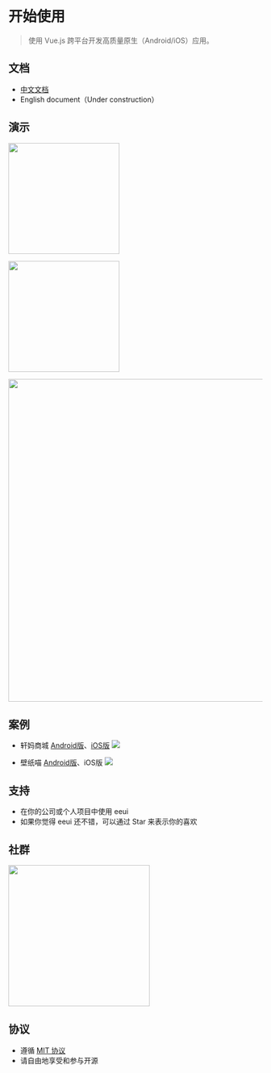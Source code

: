 # 开始使用

> 使用 Vue.js 跨平台开发高质量原生（Android/iOS）应用。

## 文档

- [中文文档](https://eeui.app/)
- English document（Under construction）

## 演示

<a href="https://eeui.app/app/android.apk" target="_blank"><img src="https://eeui.app/app/android.png?__=008" width="220px"></a>

<a href="javascript:alert('没有钱申请开发者账号上架！');"><img src="https://eeui.app/app/ios.png?__=008" width="220px"></a>

<img src="https://eeui.app/app/demo.png?__=008" width="640px">

## 案例

- 轩妈商城 [Android版](http://wechat2.xuanma.cn/xuanma-2.3.1.apk)、[iOS版](https://itunes.apple.com/cn/app/id1202797032)
<a href="https://eeui.app/cases/xuanma.jpg?__=008" target="_blank"><img src="https://eeui.app/cases/xuanma.jpg?__=008" style="max-height:280px"></a>

- 壁纸喵 [Android版](https://www.lanzous.com/i4yz8xe)、iOS版
<a href="https://eeui.app/cases/owo2.jpg?__=008" target="_blank"><img src="https://eeui.app/cases/owo2.jpg?__=008" style="max-height:280px"></a>

## 支持

* 在你的公司或个人项目中使用 eeui
* 如果你觉得 eeui 还不错，可以通过 Star 来表示你的喜欢

## 社群
<img src="https://raw.githubusercontent.com/kang558/tool/master/904F6052B2D2B7695A782FE47443C8E1.png" width="280px">

## 协议

* 遵循 [MIT 协议](http://opensource.org/licenses/MIT)
* 请自由地享受和参与开源
